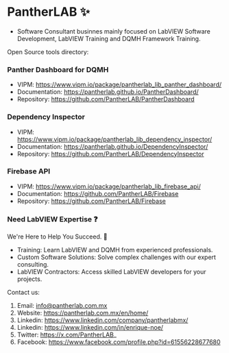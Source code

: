 # PantherLAB :sparkles:

- Software Consultant businnes mainly focused on LabVIEW Software Development, LabVIEW Training and DQMH Framework Training.

Open Source tools directory:

### Panther Dashboard for DQMH
- VIPM: https://www.vipm.io/package/pantherlab_lib_panther_dashboard/
- Documentation: https://pantherlab.github.io/PantherDashboard/
- Repository: https://github.com/PantherLAB/PantherDashboard
  
### Dependency Inspector
- VIPM: https://www.vipm.io/package/pantherlab_lib_dependency_inspector/
- Documentation: https://pantherlab.github.io/DependencyInspector/
- Repository: https://github.com/PantherLAB/DependencyInspector

### Firebase API
- VIPM: https://www.vipm.io/package/pantherlab_lib_firebase_api/
- Documentation: https://github.com/PantherLAB/Firebase
- Repository: https://github.com/PantherLAB/Firebase

### Need LabVIEW Expertise :question:

We're Here to Help You Succeed. :muscle:

- Training: Learn LabVIEW and DQMH from experienced professionals.
- Custom Software Solutions: Solve complex challenges with our expert consulting.
- LabVIEW Contractors: Access skilled LabVIEW developers for your projects.

Contact us:
1. Email: info@pantherlab.com.mx
2. Website: https://pantherlab.com.mx/en/home/
3. Linkedin: https://www.linkedin.com/company/pantherlabmx/
4. Linkedin: https://www.linkedin.com/in/enrique-noe/
5. Twitter: https://x.com/PantherLAB_
6. Facebook: https://www.facebook.com/profile.php?id=61556228677680

